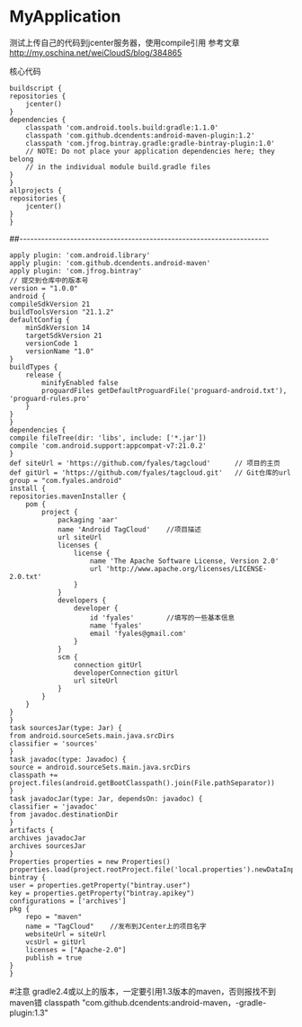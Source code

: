 # MyApplication


测试上传自己的代码到jcenter服务器，使用compile引用
参考文章
http://my.oschina.net/weiCloudS/blog/384865

核心代码

    buildscript {
    repositories {
        jcenter()
    }
    dependencies {
        classpath 'com.android.tools.build:gradle:1.1.0'
        classpath 'com.github.dcendents:android-maven-plugin:1.2'
        classpath 'com.jfrog.bintray.gradle:gradle-bintray-plugin:1.0'
        // NOTE: Do not place your application dependencies here; they belong
        // in the individual module build.gradle files
    }
    }
    allprojects {
    repositories {
        jcenter()
    }
    }

##---------------------------------------------------------------------

    apply plugin: 'com.android.library'
    apply plugin: 'com.github.dcendents.android-maven'
    apply plugin: 'com.jfrog.bintray'
    // 提交到仓库中的版本号
    version = "1.0.0"
    android {
    compileSdkVersion 21
    buildToolsVersion "21.1.2"
    defaultConfig {
        minSdkVersion 14
        targetSdkVersion 21
        versionCode 1
        versionName "1.0"
    }
    buildTypes {
        release {
            minifyEnabled false
            proguardFiles getDefaultProguardFile('proguard-android.txt'), 'proguard-rules.pro'
        }
    }
    }
    dependencies {
    compile fileTree(dir: 'libs', include: ['*.jar'])
    compile 'com.android.support:appcompat-v7:21.0.2'
    }
    def siteUrl = 'https://github.com/fyales/tagcloud'      // 项目的主页
    def gitUrl = 'https://github.com/fyales/tagcloud.git'   // Git仓库的url
    group = "com.fyales.android"
    install {
    repositories.mavenInstaller {
        pom {
            project {
                packaging 'aar'
                name 'Android TagCloud'    //项目描述
                url siteUrl
                licenses {
                    license {
                        name 'The Apache Software License, Version 2.0'
                        url 'http://www.apache.org/licenses/LICENSE-2.0.txt'
                    }
                }
                developers {
                    developer {
                        id 'fyales'        //填写的一些基本信息
                        name 'fyales'
                        email 'fyales@gmail.com'
                    }
                }
                scm {
                    connection gitUrl
                    developerConnection gitUrl
                    url siteUrl
                }
            }
        }
    }
    }
    task sourcesJar(type: Jar) {
    from android.sourceSets.main.java.srcDirs
    classifier = 'sources'
    }
    task javadoc(type: Javadoc) {
    source = android.sourceSets.main.java.srcDirs
    classpath += project.files(android.getBootClasspath().join(File.pathSeparator))
    }
    task javadocJar(type: Jar, dependsOn: javadoc) {
    classifier = 'javadoc'
    from javadoc.destinationDir
    }
    artifacts {
    archives javadocJar
    archives sourcesJar
    }
    Properties properties = new Properties()
    properties.load(project.rootProject.file('local.properties').newDataInputStream())
    bintray {
    user = properties.getProperty("bintray.user")
    key = properties.getProperty("bintray.apikey")
    configurations = ['archives']
    pkg {
        repo = "maven"
        name = "TagCloud"    //发布到JCenter上的项目名字
        websiteUrl = siteUrl
        vcsUrl = gitUrl
        licenses = ["Apache-2.0"]
        publish = true
    }
    }

#注意
gradle2.4或以上的版本，一定要引用1.3版本的maven，否则报找不到maven错
classpath "com.github.dcendents:android-maven，-gradle-plugin:1.3"
